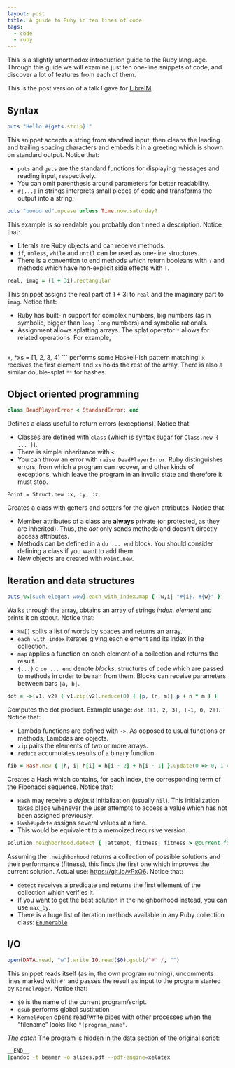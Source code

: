 ```yaml
---
layout: post
title: A guide to Ruby in ten lines of code
tags:
  - code
  - ruby
---
```



This is a slightly unorthodox introduction guide to the Ruby language. Through this guide we will examine just ten one-line snippets of code, and discover a lot of features from each of them.

This is the post version of a talk I gave for [LibreIM](https//libreim.github.io).

## Syntax

```ruby
puts "Hello #{gets.strip}!"
```

This snippet accepts a string from standard input, then cleans the leading and trailing spacing characters and embeds it in a greeting which is shown on standard output. Notice that:
- `puts` and `gets` are the standard functions for displaying messages and reading input, respectively.
- You can omit parenthesis around parameters for better readability.
- `#{...}` in strings interprets small pieces of code and transforms the output into a string.

```ruby
puts "boooored".upcase unless Time.now.saturday?
```

This example is so readable you probably don't need a description. Notice that:
- Literals are Ruby objects and can receive methods.
- `if`, `unless`, `while` and `until` can be used as one-line structures.
- There is a convention to end methods which return booleans with `?` and methods which have non-explicit side effects with `!`.

```ruby
real, imag = (1 + 3i).rectangular
```

This snippet assigns the real part of 1 + 3i to `real` and the imaginary part to `imag`. Notice that:
- Ruby has built-in support for complex numbers, big numbers (as in symbolic, bigger than `long long` numbers) and symbolic rationals.
- Assignment allows splatting arrays. The splat operator `*` allows for related operations. For example,
    ```ruby
x, *xs = [1, 2, 3, 4]
    ```
    performs some Haskell-ish pattern matching: `x` receives the first element and `xs` holds the rest of the array. There is also a similar double-splat `**` for hashes.

## Object oriented programming

```ruby
class DeadPlayerError < StandardError; end
```

Defines a class useful to return errors (exceptions). Notice that:
-   Classes are defined with `class` (which is syntax sugar for `Class.new { ... }`).
-   There is simple inheritance with `<`.
-   You can throw an error with `raise DeadPlayerError`. Ruby distinguishes errors, from which a program can recover, and other kinds of exceptions, which leave the program in an invalid state and therefore it must stop.

``` {.ruby}
Point = Struct.new :x, :y, :z
```

Creates a class with getters and setters for the given attributes. Notice that:
-   Member attributes of a class are **always** private (or protected, as they are inherited). Thus, the *dot* only sends methods and doesn't directly access attributes.
-   Methods can be defined in a `do ... end` block. You should consider defining a class if you want to add them.
-   New objects are created with `Point.new`.


## Iteration and data structures

```ruby
puts %w[such elegant wow].each_with_index.map { |w,i| "#{i}. #{w}" }
```

Walks through the array, obtains an array of strings *index. element* and prints it on stdout. Notice that:
-   `%w[]` splits a list of words by spaces and returns an array.
-   `each_with_index` iterates giving each element and its index in the collection.
-   `map` applies a function on each element of a collection and returns the result.
-   `{...}` o `do ... end` denote *blocks*, structures of code which are passed to methods in order to be ran from them. Blocks can receive parameters between bars `|a, b|`.

```ruby
dot = ->(v1, v2) { v1.zip(v2).reduce(0) { |p, (n, m)| p + n * m } }
```

Computes the dot product. Example usage: `dot.([1, 2, 3], [-1, 0, 2])`. Notice that:
-   Lambda functions are defined with `->`. As opposed to usual functions or methods, Lambdas are objects.
-   `zip` pairs the elements of two or more arrays.
-   `reduce` accumulates results of a binary function.

```ruby
fib = Hash.new { |h, i| h[i] = h[i - 2] + h[i - 1] }.update(0 => 0, 1 => 1)
```

Creates a Hash which contains, for each index, the corresponding term of the Fibonacci sequence. Notice that:
-   `Hash` may receive a *default* initialization (usually `nil`). This initialization takes place whenever the user attempts to access a value which has not been assigned previously.
-   `Hash#update` assigns several values at a time.
-   This would be equivalent to a memoized recursive version.

```ruby
solution.neighborhood.detect { |attempt, fitness| fitness > @current_fitness }
```

Assuming the `.neighborhood` returns a collection of possible solutions and their performance (fitness), this finds the first one which improves the current solution. Actual use: <https://git.io/vPxQ6>. Notice that:

-   `detect` receives a predicate and returns the first ellement of the collection which verifies it.
-   If you want to get the best solution in the neighborhood instead, you can use `max_by`.
-   There is a huge list of iteration methods available in any Ruby collection class:
    [`Enumerable`](https://ruby-doc.org/core-2.5.0/Enumerable.html)


## I/O

```ruby
open(DATA.read, "w").write IO.read($0).gsub(/^#' /, "")
```

This snippet reads itself (as in, the own program running), uncomments lines marked with `#'` and passes the result as input to the program started by `Kernel#open`. Notice that:
-   `$0` is the name of the current program/script.
-   `gsub` performs global sustitution
- `Kernel#open` opens read/write pipes with other processes when the "filename" looks like `"|program_name"`.

*The catch*  The program is hidden in the data section of the [original script](https://github.com/fdavidcl/ruby-ten-lines/blob/master/slides.rb):

```sh
__END__
|pandoc -t beamer -o slides.pdf --pdf-engine=xelatex
```

